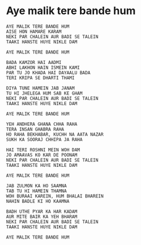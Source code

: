 # Aye malik tere bande hum

    AYE MALIK TERE BANDE HUM
    AISE HON HAMARE KARAM
    NEKI PAR CHALEIN AUR BADI SE TALEIN
    TAAKI HANSTE HUYE NIKLE DAM

    AYE MALIK TERE BANDE HUM

    BADA KAMZOR HAI AADMI
    ABHI LAKHON HAIN ISMEIN KAMI
    PAR TU JO KHADA HAI DAYAALU BADA
    TERI KRIPA SE DHARTI THAMI

    DIYA TUNE HAMEIN JAB JANAM
    TU HI JHELEGA HUM SAB KE GHAM
    NEKI PAR CHALEIN AUR BADI SE TALEIN
    TAAKI HANSTE HUYE NIKLE DAM

    AYE MALIK TERE BANDE HUM

    YEH ANDHERA GHANA CHHA RAHA
    TERA INSAN GHABRA RAHA
    HO RAHA BEKHABAR, KUCHH NA AATA NAZAR
    SUKH KA SOORAJ CHHIPA JA RAHA

    HAI TERI ROSHNI MEIN WOH DAM
    JO AMAAVAS KO KAR DE POONAM
    NEKI PAR CHALEIN AUR BADI SE TALEIN
    TAAKI HANSTE HUYE NIKLE DAM

    AYE MALIK TERE BANDE HUM

    JAB ZULMON KA HO SAAMNA
    TAB TU HI HAMEIN THAMNA
    WOH BURAAI KAREIN, HUM BHALAI BHAREIN
    NAHIN BADLE KI HO KAAMNA

    BADH UTHE PYAR KA HAR KADAM
    AUR MITE BAIR KA YEH BHARAM
    NEKI PAR CHALEIN AUR BADI SE TALEIN
    TAAKI HANSTE HUYE NIKLE DAM

    AYE MALIK TERE BANDE HUM
